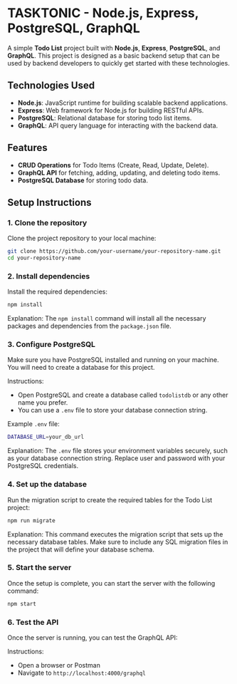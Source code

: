 # TASKTONIC - Node.js, Express, PostgreSQL, GraphQL

A simple **Todo List** project built with **Node.js**, **Express**, **PostgreSQL**, and **GraphQL**. This project is designed as a basic backend setup that can be used by backend developers to quickly get started with these technologies.

## Technologies Used

- **Node.js**: JavaScript runtime for building scalable backend applications.
- **Express**: Web framework for Node.js for building RESTful APIs.
- **PostgreSQL**: Relational database for storing todo list items.
- **GraphQL**: API query language for interacting with the backend data.

## Features

- **CRUD Operations** for Todo Items (Create, Read, Update, Delete).
- **GraphQL API** for fetching, adding, updating, and deleting todo items.
- **PostgreSQL Database** for storing todo data.

## Setup Instructions

### 1. Clone the repository

Clone the project repository to your local machine:

```bash
git clone https://github.com/your-username/your-repository-name.git
cd your-repository-name
```

### 2. Install dependencies

Install the required dependencies:

```bash
npm install
```

Explanation: The `npm install` command will install all the necessary packages and dependencies from the `package.json` file.

### 3. Configure PostgreSQL

Make sure you have PostgreSQL installed and running on your machine. You will need to create a database for this project.

Instructions:
- Open PostgreSQL and create a database called `todolistdb` or any other name you prefer.
- You can use a `.env` file to store your database connection string.

Example `.env` file:

```bash
DATABASE_URL=your_db_url
```

Explanation: The `.env` file stores your environment variables securely, such as your database connection string. Replace user and password with your PostgreSQL credentials.

### 4. Set up the database

Run the migration script to create the required tables for the Todo List project:

```bash
npm run migrate
```

Explanation: This command executes the migration script that sets up the necessary database tables. Make sure to include any SQL migration files in the project that will define your database schema.

### 5. Start the server

Once the setup is complete, you can start the server with the following command:

```bash
npm start
```

### 6. Test the API

Once the server is running, you can test the GraphQL API:

Instructions:
- Open a browser or Postman
- Navigate to `http://localhost:4000/graphql`
